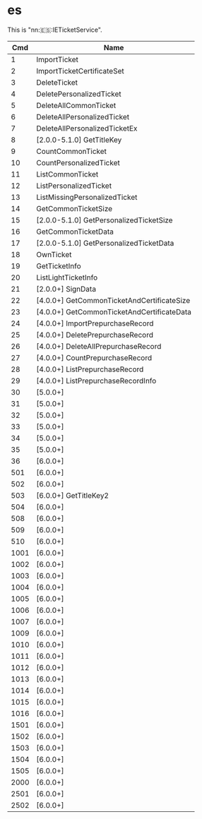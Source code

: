 # es

This is "nn::es::IETicketService".

| Cmd  | Name                                         |
| ---- | -------------------------------------------- |
| 1    | ImportTicket                                 |
| 2    | ImportTicketCertificateSet                   |
| 3    | DeleteTicket                                 |
| 4    | DeletePersonalizedTicket                     |
| 5    | DeleteAllCommonTicket                        |
| 6    | DeleteAllPersonalizedTicket                  |
| 7    | DeleteAllPersonalizedTicketEx                |
| 8    | \[2.0.0-5.1.0\] GetTitleKey                  |
| 9    | CountCommonTicket                            |
| 10   | CountPersonalizedTicket                      |
| 11   | ListCommonTicket                             |
| 12   | ListPersonalizedTicket                       |
| 13   | ListMissingPersonalizedTicket                |
| 14   | GetCommonTicketSize                          |
| 15   | \[2.0.0-5.1.0\] GetPersonalizedTicketSize    |
| 16   | GetCommonTicketData                          |
| 17   | \[2.0.0-5.1.0\] GetPersonalizedTicketData    |
| 18   | OwnTicket                                    |
| 19   | GetTicketInfo                                |
| 20   | ListLightTicketInfo                          |
| 21   | \[2.0.0+\] SignData                          |
| 22   | \[4.0.0+\] GetCommonTicketAndCertificateSize |
| 23   | \[4.0.0+\] GetCommonTicketAndCertificateData |
| 24   | \[4.0.0+\] ImportPrepurchaseRecord           |
| 25   | \[4.0.0+\] DeletePrepurchaseRecord           |
| 26   | \[4.0.0+\] DeleteAllPrepurchaseRecord        |
| 27   | \[4.0.0+\] CountPrepurchaseRecord            |
| 28   | \[4.0.0+\] ListPrepurchaseRecord             |
| 29   | \[4.0.0+\] ListPrepurchaseRecordInfo         |
| 30   | \[5.0.0+\]                                   |
| 31   | \[5.0.0+\]                                   |
| 32   | \[5.0.0+\]                                   |
| 33   | \[5.0.0+\]                                   |
| 34   | \[5.0.0+\]                                   |
| 35   | \[5.0.0+\]                                   |
| 36   | \[6.0.0+\]                                   |
| 501  | \[6.0.0+\]                                   |
| 502  | \[6.0.0+\]                                   |
| 503  | \[6.0.0+\] GetTitleKey2                      |
| 504  | \[6.0.0+\]                                   |
| 508  | \[6.0.0+\]                                   |
| 509  | \[6.0.0+\]                                   |
| 510  | \[6.0.0+\]                                   |
| 1001 | \[6.0.0+\]                                   |
| 1002 | \[6.0.0+\]                                   |
| 1003 | \[6.0.0+\]                                   |
| 1004 | \[6.0.0+\]                                   |
| 1005 | \[6.0.0+\]                                   |
| 1006 | \[6.0.0+\]                                   |
| 1007 | \[6.0.0+\]                                   |
| 1009 | \[6.0.0+\]                                   |
| 1010 | \[6.0.0+\]                                   |
| 1011 | \[6.0.0+\]                                   |
| 1012 | \[6.0.0+\]                                   |
| 1013 | \[6.0.0+\]                                   |
| 1014 | \[6.0.0+\]                                   |
| 1015 | \[6.0.0+\]                                   |
| 1016 | \[6.0.0+\]                                   |
| 1501 | \[6.0.0+\]                                   |
| 1502 | \[6.0.0+\]                                   |
| 1503 | \[6.0.0+\]                                   |
| 1504 | \[6.0.0+\]                                   |
| 1505 | \[6.0.0+\]                                   |
| 2000 | \[6.0.0+\]                                   |
| 2501 | \[6.0.0+\]                                   |
| 2502 | \[6.0.0+\]                                   |
